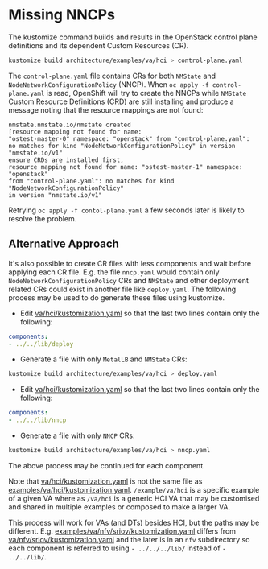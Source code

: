 # Missing NNCPs

The kustomize command builds and results in the OpenStack control plane definitions and its
dependent Custom Resources (CR).
```bash
kustomize build architecture/examples/va/hci > control-plane.yaml
```
The `control-plane.yaml` file contains CRs for both `NMState` and
`NodeNetworkConfigurationPolicy` (NNCP). When  `oc apply -f control-plane.yaml` is read, OpenShift will try to create the NNCPs while `NMState`
Custom Resource Definitions (CRD) are still installing and produce a message noting that the resource mappings are not found:
```
nmstate.nmstate.io/nmstate created
[resource mapping not found for name:
"ostest-master-0" namespace: "openstack" from "control-plane.yaml":
no matches for kind "NodeNetworkConfigurationPolicy" in version "nmstate.io/v1"
ensure CRDs are installed first,
resource mapping not found for name: "ostest-master-1" namespace: "openstack"
from "control-plane.yaml": no matches for kind "NodeNetworkConfigurationPolicy"
in version "nmstate.io/v1"
```
Retrying `oc apply -f contol-plane.yaml` a few seconds later is likely to
resolve the problem.

## Alternative Approach

It's also possible to create CR files with less components and wait
before applying each CR file. E.g. the file `nncp.yaml` would contain
only `NodeNetworkConfigurationPolicy` CRs and `NMState` and other
deployment related CRs could exist in another file like
`deploy.yaml`. The following process may be used to do generate these
files using kustomize.

- Edit
[va/hci/kustomization.yaml](https://github.com/openstack-k8s-operators/architecture/blob/main/va/hci/kustomization.yaml)
so that the last two lines contain only the following:
```yaml
components:
- ../../lib/deploy
```
- Generate a file with only `MetalLB` and `NMState` CRs:
```bash
kustomize build architecture/examples/va/hci > deploy.yaml
```
- Edit
[va/hci/kustomization.yaml](https://github.com/openstack-k8s-operators/architecture/blob/main/va/hci/kustomization.yaml)
so that the last two lines contain only the following:
```yaml
components:
- ../../lib/nncp
```
- Generate a file with only `NNCP` CRs:
```bash
kustomize build architecture/examples/va/hci > nncp.yaml
```
The above process may be continued for each component.

Note that [va/hci/kustomization.yaml](https://github.com/openstack-k8s-operators/architecture/blob/main/va/hci/kustomization.yaml)
is not the same file as
[examples/va/hci/kustomization.yaml](https://github.com/openstack-k8s-operators/architecture/blob/main/examples/va/hci/kustomization.yaml).
`/example/va/hci` is a specific example of a given VA where as
`/va/hci` is a generic HCI VA that may be customised and shared in
multiple examples or composed to make a larger VA.

This process will work for VAs (and DTs) besides HCI, but the paths
may be different. E.g.
[examples/va/nfv/sriov/kustomization.yaml](https://github.com/openstack-k8s-operators/architecture/blob/main/examples/va/nfv/sriov/kustomization.yaml)
differs from
[va/nfv/sriov/kustomization.yaml](https://github.com/openstack-k8s-operators/architecture/blob/main/va/nfv/sriov/kustomization.yaml)
and the later is in an `nfv` subdirectory
so each component is referred to using
`- ../../../lib/` instead of `- ../../lib/`.
